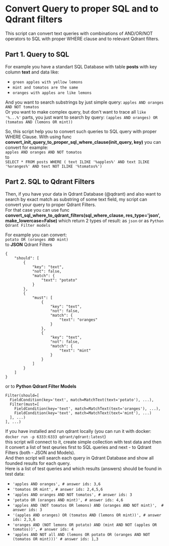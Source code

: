 # Convert Query to proper SQL and to Qdrant filters
This script can convert text queries with combinations of AND/OR/NOT operators to SQL with proper WHERE clause and to relevant Qdrant filters.

## Part 1. Query to SQL
For example you have a standart SQL Database with table **posts** with key column **text** and data like:
- `green apples with yellow lemons`
- `mint and tomatos are the same`
- `oranges with apples are like lemons`

And you want to search substrings by just simple query: `apples AND oranges AND NOT tomatos`  
Or you want to make complex query, but don't want to trace all `like '%...%'` parts, you just want to search by query: `(apples AND oranges) OR (tomatos AND (lemons OR mint))`

So, this script help you to convert such queries to SQL query with proper WHERE Clause.
With using func **convert_init_query_to_proper_sql_where_clause(init_query, key)** you can convert for example:  
`apples AND oranges AND NOT tomatos`  
to  
`SELECT * FROM posts WHERE ( text ILIKE '%apples%' AND text ILIKE '%oranges%' AND text NOT ILIKE '%tomatos%')`  

## Part 2. SQL to Qdrant Filters
Then, if you have your data in Qdrant Database (@qdrant) and also want to search by exact match as substring of some text field, my script can convert your query to proper Qdrant Filters.  
For that case you can use func **convert_sql_where_to_qdrant_filters(sql_where_clause, res_type='json', make_lowercase=False)** which return 2 types of result: as `json` or as `Python Qdrant Filter models`  

For example you can convert:  
`potato OR (oranges AND mint)`  
to **JSON** Qdrant Filters  
```
{
    "should": [
        {
            "key": "text",
            "not": false,
            "match": {
                "text": "potato"
            }
        },
        {
            "must": [
                {
                    "key": "text",
                    "not": false,
                    "match": {
                        "text": "oranges"
                    }
                },
                {
                    "key": "text",
                    "not": false,
                    "match": {
                        "text": "mint"
                    }
                }
            ]
        }
    ]
}
```
or to **Python Qdrant Filter Models**  
```
Filter(should=[
  FieldCondition(key='text', match=MatchText(text='potato'), ...),
  Filter(must=[
    FieldCondition(key='text', match=MatchText(text='oranges'), ...),
    FieldCondition(key='text', match=MatchText(text='mint'), ...)
  ], ...)
], ...)
```

If you have installed and run qdrant locally (you can run it with docker: `docker run -p 6333:6333 qdrant/qdrant:latest`)  
this script will connect to it, create simple collection with test data and then it convert a list of test qeuries first to SQL queries and next - to Qdrant Filters (both - JSON and Models).  
And then script will search each query in Qdrant Database and show all founded results for each query.  
Here is a list of test queries and which results (answers) should be found in test data:  
- `'apples AND oranges', # answer ids: 3,6`
- `'tomatos OR mint', # answer ids: 2,4,5,6`
- `'apples AND oranges AND NOT tomatos', # answer ids: 3`
- `'potato OR (oranges AND mint)', # answer ids: 4,6`
- `'apples AND (NOT tomatos OR lemons) AND (oranges AND NOT mint)',  # answer ids: 3`
- `'(apples AND oranges) OR (tomatos AND (lemons OR mint))', # answer ids: 2,3,6`
- `'oranges AND (NOT lemons OR potato) AND (mint AND NOT (apples OR tomatos))', # answer ids: 4`
- `'apples AND NOT all AND (lemons OR potato OR (oranges AND NOT (tomatos OR mint)))' # answer ids: 1,3`
